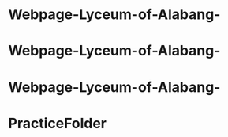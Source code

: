 # Webpage-Lyceum-of-Alabang-
# Webpage-Lyceum-of-Alabang-
# Webpage-Lyceum-of-Alabang-
# PracticeFolder
